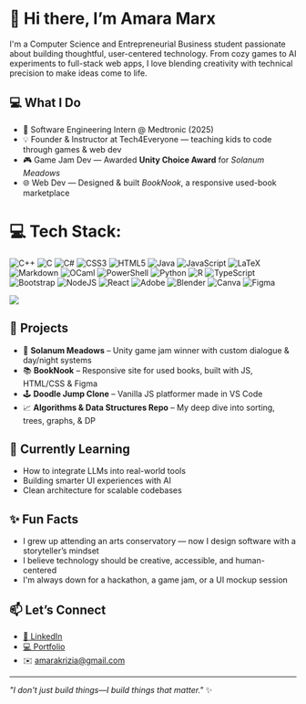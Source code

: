 # 👋 Hi there, I’m Amara Marx

I'm a Computer Science and Entrepreneurial Business student passionate about building thoughtful, user-centered technology. From cozy games to AI experiments to full-stack web apps, I love blending creativity with technical precision to make ideas come to life.

## 💻 What I Do
- 🧠 Software Engineering Intern @ Medtronic (2025)
- 💡 Founder & Instructor at Tech4Everyone — teaching kids to code through games & web dev
- 🎮 Game Jam Dev — Awarded **Unity Choice Award** for *Solanum Meadows*
- 🌐 Web Dev — Designed & built *BookNook*, a responsive used-book marketplace

# 💻 Tech Stack:
![C++](https://img.shields.io/badge/c++-%2300599C.svg?style=for-the-badge&logo=c%2B%2B&logoColor=white) ![C](https://img.shields.io/badge/c-%2300599C.svg?style=for-the-badge&logo=c&logoColor=white) ![C#](https://img.shields.io/badge/c%23-%23239120.svg?style=for-the-badge&logo=csharp&logoColor=white) ![CSS3](https://img.shields.io/badge/css3-%231572B6.svg?style=for-the-badge&logo=css3&logoColor=white) ![HTML5](https://img.shields.io/badge/html5-%23E34F26.svg?style=for-the-badge&logo=html5&logoColor=white) ![Java](https://img.shields.io/badge/java-%23ED8B00.svg?style=for-the-badge&logo=openjdk&logoColor=white) ![JavaScript](https://img.shields.io/badge/javascript-%23323330.svg?style=for-the-badge&logo=javascript&logoColor=%23F7DF1E) ![LaTeX](https://img.shields.io/badge/latex-%23008080.svg?style=for-the-badge&logo=latex&logoColor=white) ![Markdown](https://img.shields.io/badge/markdown-%23000000.svg?style=for-the-badge&logo=markdown&logoColor=white) ![OCaml](https://img.shields.io/badge/OCaml-%23E98407.svg?style=for-the-badge&logo=ocaml&logoColor=white) ![PowerShell](https://img.shields.io/badge/PowerShell-%235391FE.svg?style=for-the-badge&logo=powershell&logoColor=white) ![Python](https://img.shields.io/badge/python-3670A0?style=for-the-badge&logo=python&logoColor=ffdd54) ![R](https://img.shields.io/badge/r-%23276DC3.svg?style=for-the-badge&logo=r&logoColor=white) ![TypeScript](https://img.shields.io/badge/typescript-%23007ACC.svg?style=for-the-badge&logo=typescript&logoColor=white) ![Bootstrap](https://img.shields.io/badge/bootstrap-%238511FA.svg?style=for-the-badge&logo=bootstrap&logoColor=white) ![NodeJS](https://img.shields.io/badge/node.js-6DA55F?style=for-the-badge&logo=node.js&logoColor=white) ![React](https://img.shields.io/badge/react-%2320232a.svg?style=for-the-badge&logo=react&logoColor=%2361DAFB) ![Adobe](https://img.shields.io/badge/adobe-%23FF0000.svg?style=for-the-badge&logo=adobe&logoColor=white) ![Blender](https://img.shields.io/badge/blender-%23F5792A.svg?style=for-the-badge&logo=blender&logoColor=white) ![Canva](https://img.shields.io/badge/Canva-%2300C4CC.svg?style=for-the-badge&logo=Canva&logoColor=white) ![Figma](https://img.shields.io/badge/figma-%23F24E1E.svg?style=for-the-badge&logo=figma&logoColor=white)

![](https://github-readme-stats.vercel.app/api/top-langs/?username=iziamar&theme=dark&hide_border=false&include_all_commits=false&count_private=false&layout=compact)

## 🧩 Projects
- 🎲 **Solanum Meadows** – Unity game jam winner with custom dialogue & day/night systems  
- 📚 **BookNook** – Responsive site for used books, built with JS, HTML/CSS & Figma  
- 🕹️ **Doodle Jump Clone** – Vanilla JS platformer made in VS Code  
- 📈 **Algorithms & Data Structures Repo** – My deep dive into sorting, trees, graphs, & DP

## 🌱 Currently Learning
- How to integrate LLMs into real-world tools  
- Building smarter UI experiences with AI  
- Clean architecture for scalable codebases

## ✨ Fun Facts
- I grew up attending an arts conservatory — now I design software with a storyteller’s mindset  
- I believe technology should be creative, accessible, and human-centered  
- I'm always down for a hackathon, a game jam, or a UI mockup session

## 📫 Let’s Connect
- [📎 LinkedIn](https://linkedin.com/in/amarakmarx)
- [💻 Portfolio](https://github.com/iziamar)  
- ✉️ amarakrizia@gmail.com

---

_"I don't just build things—I build things that matter."_ ✨
